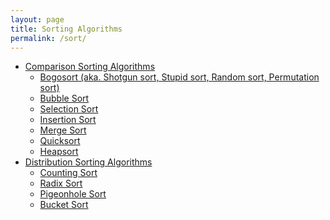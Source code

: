 ```yaml
---
layout: page
title: Sorting Algorithms
permalink: /sort/
---
```


* <a href="/sort/comparison_sort/"> Comparison Sorting Algorithms </a>
  * <a href="/sort/comparison_sort/bogosort/"> Bogosort (aka. Shotgun sort, Stupid sort, Random sort, Permutation sort) </a>
  * <a href="/sort/comparison_sort/bubble_sort/"> Bubble Sort </a>
  * <a href="/sort/comparison_sort/selection_sort/"> Selection Sort </a>
  * <a href="/sort/comparison_sort/insertsion_sort/"> Insertion Sort </a>
  * <a href="/sort/comparison_sort/merge_sort/"> Merge Sort </a>
  * <a href="/sort/comparison_sort/quick_sort/"> Quicksort </a>
  * <a href="/sort/comparison_sort/heap_sort/"> Heapsort </a>
* <a href="/sort/distribution_sort/"> Distribution Sorting Algorithms </a>
  * <a href="/sort/distribution_sort/counting_sort/"> Counting Sort </a>
  * <a href="/sort/distribution_sort/radix_sort/"> Radix Sort </a>
  * <a href="/sort/distribution_sort/pigeonhole_sort/"> Pigeonhole Sort </a>
  * <a href="/sort/distribution_sort/bucket_sort/"> Bucket Sort </a>